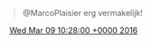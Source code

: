 > @MarcoPlaisier erg vermakelijk\!

<img src="../../media/tweet.ico" width="12" /> [Wed Mar 09 10:28:00 +0000 2016](https://twitter.com/DromerDenker/status/707513259390332929)